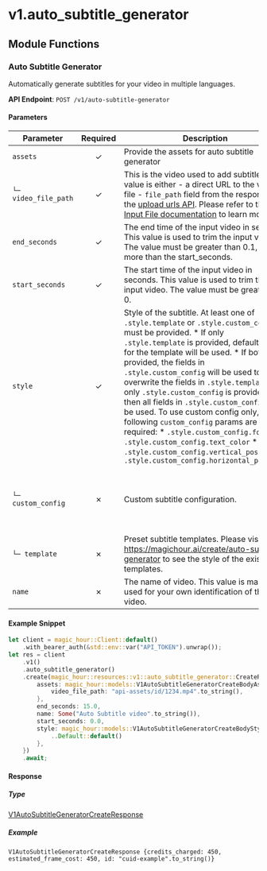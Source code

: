 # v1.auto_subtitle_generator

## Module Functions

### Auto Subtitle Generator <a name="create"></a>

Automatically generate subtitles for your video in multiple languages.

**API Endpoint**: `POST /v1/auto-subtitle-generator`

#### Parameters

| Parameter | Required | Description | Example |
|-----------|:--------:|-------------|--------|
| `assets` | ✓ | Provide the assets for auto subtitle generator | `V1AutoSubtitleGeneratorCreateBodyAssets {video_file_path: "api-assets/id/1234.mp4".to_string()}` |
| `└─ video_file_path` | ✓ | This is the video used to add subtitles. This value is either - a direct URL to the video file - `file_path` field from the response of the [upload urls API](https://docs.magichour.ai/api-reference/files/generate-asset-upload-urls).  Please refer to the [Input File documentation](https://docs.magichour.ai/api-reference/files/generate-asset-upload-urls#input-file) to learn more.  | `"api-assets/id/1234.mp4".to_string()` |
| `end_seconds` | ✓ | The end time of the input video in seconds. This value is used to trim the input video. The value must be greater than 0.1, and more than the start_seconds. | `15.0` |
| `start_seconds` | ✓ | The start time of the input video in seconds. This value is used to trim the input video. The value must be greater than 0. | `0.0` |
| `style` | ✓ | Style of the subtitle. At least one of `.style.template` or `.style.custom_config` must be provided.  * If only `.style.template` is provided, default values for the template will be used. * If both are provided, the fields in `.style.custom_config` will be used to overwrite the fields in `.style.template`. * If only `.style.custom_config` is provided, then all fields in `.style.custom_config` will be used.  To use custom config only, the following `custom_config` params are required: * `.style.custom_config.font` * `.style.custom_config.text_color` * `.style.custom_config.vertical_position` * `.style.custom_config.horizontal_position`  | `V1AutoSubtitleGeneratorCreateBodyStyle {..Default::default()}` |
| `└─ custom_config` | ✗ | Custom subtitle configuration. | `V1AutoSubtitleGeneratorCreateBodyStyleCustomConfig {font: Some("Noto Sans".to_string()), font_size: Some(24.0), font_style: Some("normal".to_string()), highlighted_text_color: Some("#FFD700".to_string()), horizontal_position: Some("center".to_string()), stroke_color: Some("#000000".to_string()), stroke_width: Some(1.0), text_color: Some("#FFFFFF".to_string()), vertical_position: Some("bottom".to_string())}` |
| `└─ template` | ✗ | Preset subtitle templates. Please visit https://magichour.ai/create/auto-subtitle-generator to see the style of the existing templates. | `V1AutoSubtitleGeneratorCreateBodyStyleTemplateEnum::Cinematic` |
| `name` | ✗ | The name of video. This value is mainly used for your own identification of the video. | `"Auto Subtitle video".to_string()` |

#### Example Snippet

```rust
let client = magic_hour::Client::default()
    .with_bearer_auth(&std::env::var("API_TOKEN").unwrap());
let res = client
    .v1()
    .auto_subtitle_generator()
    .create(magic_hour::resources::v1::auto_subtitle_generator::CreateRequest {
        assets: magic_hour::models::V1AutoSubtitleGeneratorCreateBodyAssets {
            video_file_path: "api-assets/id/1234.mp4".to_string(),
        },
        end_seconds: 15.0,
        name: Some("Auto Subtitle video".to_string()),
        start_seconds: 0.0,
        style: magic_hour::models::V1AutoSubtitleGeneratorCreateBodyStyle {
            ..Default::default()
        },
    })
    .await;
```

#### Response

##### Type
[V1AutoSubtitleGeneratorCreateResponse](/src/models/v1_auto_subtitle_generator_create_response.rs)

##### Example
`V1AutoSubtitleGeneratorCreateResponse {credits_charged: 450, estimated_frame_cost: 450, id: "cuid-example".to_string()}`


